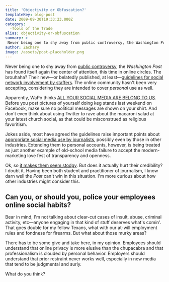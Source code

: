 ```yaml
---
title: 'Objectivity or Obfuscation?'
templateKey: blog-post
date: 2009-09-30T19:33:23.000Z
category: 
  -Tools of the Trade
alias: objectivity-or-obfuscation
summary: > 
 Never being one to shy away from public controversy, the Washington Post has found itself again the center of attention, this time in online circles. The brouhaha? Their new—or belatedly published, at least—guidelines for social network involvement by staffers. The online community hasn't been very accepting, considering they are intended to cover personal use as well.
author: Zachary
image: /assets/post-placeholder.png
---
```


Never being one to shy away from [public controversy](http://www.washingtonpost.com/wp-srv/politics/special/watergate/), the _Washington Post_ has found itself again the center of attention, this time in online circles. The brouhaha? Their new—or belatedly published, at least—[guidelines for social network involvement by staffers](http://paidcontent.org/article/419-wapos-social-media-guidelines-paint-staff-into-virtual-corner/). The online community hasn't been very accepting, considering they are intended to cover _personal_ use as well.

Apparently, WaPo thinks [ALL YOUR SOCIAL MEDIA ARE BELONG TO US](http://en.wikipedia.org/wiki/All_your_base_are_belong_to_us). Before you post pictures of yourself doing keg stands last weekend on Facebook, make sure no political messages are shown on your shirt. And don't even think about using Twitter to rave about the macaroni salad at your latest church social, as that could be misconstrued as religious favoritism.

Jokes aside, most have agreed the guidelines raise important points about [appropriate social media use by journalists](http://www.businessweek.com/the_thread/blogspotting/archives/2009/09/how_i_run_afoul.html?chan=technology_technology+index+page_top+stories), possibly even by those in other industries. Extending them to personal accounts, however, is being treated as just another example of old-school media failure to accept the modern-marketing love fest of transparency and openness.

Ok, so [it makes them seem stodgy](http://stevebuttry.wordpress.com/2009/09/27/washington-post-social-media-guidelines-dont-trust-staff-members-judgment/). But does it actually hurt their credibility? I doubt it. Having been both student and practitioner of journalism, I know darn well the _Post_ can't win in this situation. I'm more curious about how other industries might consider this.

Can you, or should you, police your employees online social habits?
-------------------------------------------------------------------

Bear in mind, I'm not talking about clear-cut cases of insult, abuse, criminal activity, etc—anyone engaging in that kind of stuff deserves what's comin'. That goes double for my fellow Texans, what with our at-will employment rules and fondness for firearms. But what about those murky areas?

There has to be some give and take here, in my opinion. Employees should understand that online privacy is more elusive than the chupacabra and that professionalism is clouded by personal behavior. Employers should understand that prior restraint never works well, especially in new media that tend to be judgmental and surly.

What do you think?